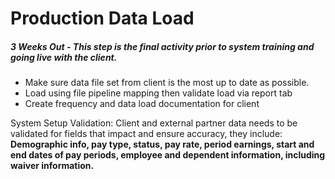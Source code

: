 # Production Data Load

##### 3 Weeks Out - This step is the final activity prior to system training and going live with the client.

* Make sure data file set from client is the most up to date as possible.
* Load using file pipeline mapping then validate load via report tab
* Create frequency and data load documentation for client

System Setup Validation: Client and external partner data needs to be validated for fields that impact and ensure accuracy, they include: **Demographic info, pay type, status, pay rate, period earnings, start and end dates of pay periods, employee and dependent information, including waiver information.**

